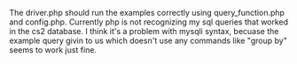The driver.php should run the examples correctly using query_function.php and config.php. 
Currently php is not recognizing my sql queries that worked in the cs2 database.
I think it's a problem with mysqli syntax, becuase the example query givin to us which doesn't
use any commands like "group by" seems to work just fine.

